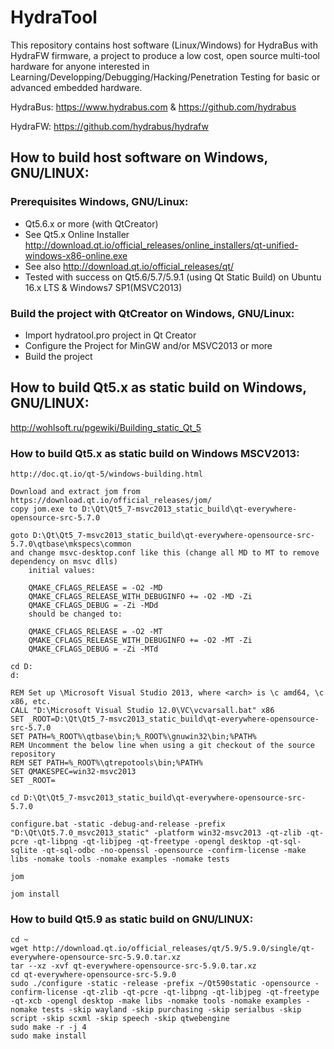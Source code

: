 HydraTool
======

This repository contains host software (Linux/Windows) for HydraBus with HydraFW firmware, a project to
produce a low cost, open source multi-tool hardware for anyone interested in Learning/Developping/Debugging/Hacking/Penetration Testing 
for basic or advanced embedded hardware.

HydraBus: https://www.hydrabus.com & https://github.com/hydrabus

HydraFW: https://github.com/hydrabus/hydrafw

## How to build host software on Windows, GNU/LINUX:

### Prerequisites Windows, GNU/Linux:

* Qt5.6.x or more (with QtCreator)
 * See Qt5.x Online Installer http://download.qt.io/official_releases/online_installers/qt-unified-windows-x86-online.exe
 * See also http://download.qt.io/official_releases/qt/
 * Tested with success on Qt5.6/5.7/5.9.1 (using Qt Static Build) on Ubuntu 16.x LTS & Windows7 SP1(MSVC2013)

### Build the project with QtCreator on Windows, GNU/Linux:

* Import hydratool.pro project in Qt Creator 
* Configure the Project for MinGW and/or MSVC2013 or more
* Build the project

## How to build Qt5.x as static build on Windows, GNU/LINUX:
http://wohlsoft.ru/pgewiki/Building_static_Qt_5

### How to build Qt5.x as static build on Windows MSCV2013:
```
http://doc.qt.io/qt-5/windows-building.html

Download and extract jom from https://download.qt.io/official_releases/jom/
copy jom.exe to D:\Qt\Qt5_7-msvc2013_static_build\qt-everywhere-opensource-src-5.7.0

goto D:\Qt\Qt5_7-msvc2013_static_build\qt-everywhere-opensource-src-5.7.0\qtbase\mkspecs\common
and change msvc-desktop.conf like this (change all MD to MT to remove dependency on msvc dlls)
	initial values:

	QMAKE_CFLAGS_RELEASE = -O2 -MD
	QMAKE_CFLAGS_RELEASE_WITH_DEBUGINFO += -O2 -MD -Zi
	QMAKE_CFLAGS_DEBUG = -Zi -MDd
	should be changed to:

	QMAKE_CFLAGS_RELEASE = -O2 -MT
	QMAKE_CFLAGS_RELEASE_WITH_DEBUGINFO += -O2 -MT -Zi
	QMAKE_CFLAGS_DEBUG = -Zi -MTd

cd D:
d:

REM Set up \Microsoft Visual Studio 2013, where <arch> is \c amd64, \c x86, etc.
CALL "D:\Microsoft Visual Studio 12.0\VC\vcvarsall.bat" x86
SET _ROOT=D:\Qt\Qt5_7-msvc2013_static_build\qt-everywhere-opensource-src-5.7.0
SET PATH=%_ROOT%\qtbase\bin;%_ROOT%\gnuwin32\bin;%PATH%
REM Uncomment the below line when using a git checkout of the source repository
REM SET PATH=%_ROOT%\qtrepotools\bin;%PATH%
SET QMAKESPEC=win32-msvc2013
SET _ROOT=

cd D:\Qt\Qt5_7-msvc2013_static_build\qt-everywhere-opensource-src-5.7.0

configure.bat -static -debug-and-release -prefix "D:\Qt\Qt5.7.0_msvc2013_static" -platform win32-msvc2013 -qt-zlib -qt-pcre -qt-libpng -qt-libjpeg -qt-freetype -opengl desktop -qt-sql-sqlite -qt-sql-odbc -no-openssl -opensource -confirm-license -make libs -nomake tools -nomake examples -nomake tests

jom

jom install
```

### How to build Qt5.9 as static build on GNU/LINUX:
```
cd ~
wget http://download.qt.io/official_releases/qt/5.9/5.9.0/single/qt-everywhere-opensource-src-5.9.0.tar.xz
tar --xz -xvf qt-everywhere-opensource-src-5.9.0.tar.xz
cd qt-everywhere-opensource-src-5.9.0
sudo ./configure -static -release -prefix ~/Qt590static -opensource -confirm-license -qt-zlib -qt-pcre -qt-libpng -qt-libjpeg -qt-freetype -qt-xcb -opengl desktop -make libs -nomake tools -nomake examples -nomake tests -skip wayland -skip purchasing -skip serialbus -skip script -skip scxml -skip speech -skip qtwebengine
sudo make -r -j 4
sudo make install
```
